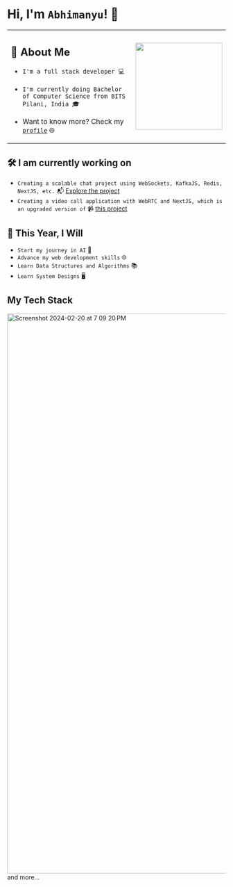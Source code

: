 # Hi, I'm `Abhimanyu`! 👋
<table>
<tr>
<td>
  
## 🚀 About Me


- `I'm a full stack developer 💻`

- `I'm currently doing Bachelor of Computer Science from BITS Pilani, India 🎓`

- Want to know more? Check my [`profile`](https://abhimanyu.tech) 🌐

</td>
<td>
<img src="https://user-images.githubusercontent.com/74038190/213866269-5d00981c-7c98-46d7-8a8e-16f462f15227.gif" width="200" height="200">
</td>
</tr>
</table>

## 🛠️ I am currently working on
- `Creating a scalable chat project using WebSockets, KafkaJS, Redis, NextJS, etc.` 📬 [Explore the project](https://github.com/Abhi1992002/scalable_chat_application)
- `Creating a video call application with WebRTC and NextJS, which is an upgraded version of` 📹 [this project](https://github.com/Abhi1992002/video_chat)
## 🎯 This Year, I Will

- `Start my journey in AI` 🧠
- `Advance my web development skills` 🌐
- `Learn Data Structures and Algorithms` 📚
- `Learn System Designs` 🖥️
## My Tech Stack
<img width="1289" alt="Screenshot 2024-02-20 at 7 09 20 PM" src="https://github.com/Abhi1992002/Abhi1992002/assets/122007096/1897daf7-6b15-445f-a51e-df9850f153d9">
and more...

